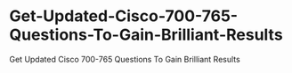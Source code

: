 # Get-Updated-Cisco-700-765-Questions-To-Gain-Brilliant-Results
Get Updated Cisco 700-765 Questions To Gain Brilliant Results

